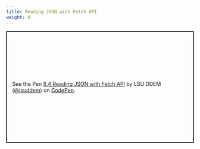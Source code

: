 ```yaml
---
title: Reading JSON with Fetch API
weight: 4
---
```

<p class="codepen" data-height="600" data-theme-id="33744" data-default-tab="js" data-user="lsuddem" data-slug-hash="exJeam" data-editable="true" style="height: 300px; box-sizing: border-box; display: flex; align-items: center; justify-content: center; border: 2px solid black; margin: 1em 0; padding: 1em;" data-pen-title="6.4 Reading JSON with Fetch API">
  <span>See the Pen <a href="https://codepen.io/lsuddem/pen/exJeam/">
  6.4 Reading JSON with Fetch API</a> by LSU DDEM (<a href="https://codepen.io/lsuddem">@lsuddem</a>)
  on <a href="https://codepen.io">CodePen</a>.</span>
</p>
<script async src="https://static.codepen.io/assets/embed/ei.js"></script>
